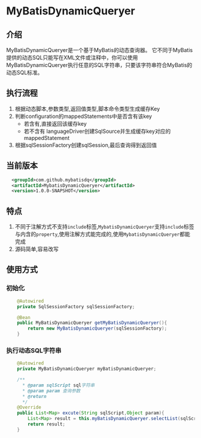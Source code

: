 # MyBatisDynamicQueryer

## 介绍
MyBatisDynamicQueryer是一个基于MyBatis的动态查询器。
它不同于MyBatis提供的动态SQL只能写在XML文件或注释中，你可以使用MyBatisDynamicQueryer执行任意的SQL字符串，只要该字符串符合MyBatis的动态SQL标准。

## 执行流程
1. 根据动态脚本,参数类型,返回值类型,脚本命令类型生成缓存Key
2. 判断configuration的mappedStatements中是否含有该key
    - 若含有,直接返回该缓存key
    - 若不含有
      languageDriver创建SqlSource并生成缓存key对应的mappedStatement
3. 根据sqlSessionFactory创建sqlSession,最后查询得到返回值
   
## 当前版本

```xml
  <groupId>com.github.mybatisdq</groupId>
  <artifactId>MybatisDynamicQueryer</artifactId>
  <version>1.0.0-SNAPSHOT</version>
```

## 特点
1. 不同于注解方式不支持`include`标签,`MybatisDynamicQueryer`支持`include`标签与内含的`property`,使用注解方式能完成的,使用`MybatisDynamicQueryer`都能完成
2. 源码简单,容易改写

## 使用方式

### 初始化

```java
    @Autowired
    private SqlSessionFactory sqlSessionFactory;

    @Bean
    public MyBatisDynamicQueryer getMyBatisDynamicQueryer(){
        return new MyBatisDynamicQueryer(sqlSessionFactory);
    }
```

### 执行动态SQL字符串
```java
    @Autowired
    private MyBatisDynamicQueryer myBatisDynamicQueryer;

    /**
      * @param sqlScript sql字符串
      * @param param 查询参数
      * @return
      */
    @Override
    public List<Map> excute(String sqlScript,Object param){
        List<Map> result = this.myBatisDynamicQueryer.selectList(sqlScript, param, Map.class);
        return result;
    }
```

